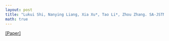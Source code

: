 ```yaml
---
layout: post
title: "Lukui Shi, Nanying Liang, Xia Xu*, Tao Li*, Zhou Zhang. SA-JSTN: Self-Attention Joint Spatiotemporal Network for Temperature Forecasting. IEEE Journal of Selected Topics in Applied Earth Observations and Remote Sensing, vol. 14, pp. 9475-9485, 2021."
math: true
---
```

[[Paper]](http://dx.doi.org/10.1109/JSTARS.2021.3112131) 
